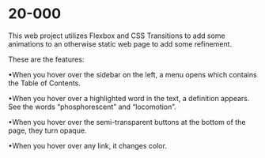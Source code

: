# 20-000
This web project utilizes Flexbox and CSS Transitions to add some animations to an otherwise static web page to add some refinement.

These are the features:

•When you hover over the sidebar on the left, a menu opens which contains the Table of Contents.

•When you hover over a highlighted word in the text, a definition appears. See the words “phosphorescent” and “locomotion”.

•When you hover over the semi-transparent buttons at the bottom of the page, they turn opaque.

•When you hover over any link, it changes color.

